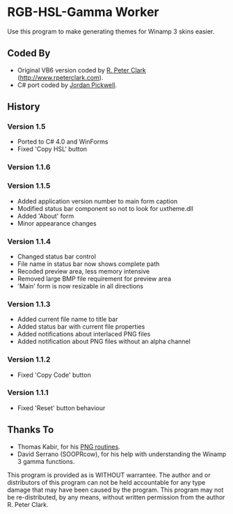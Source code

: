 # RGB-HSL-Gamma Worker

Use this program to make generating themes for Winamp 3 skins easier.

## Coded By
  * Original VB6 version coded by [R. Peter Clark](mailto:mail@rpeterclark.com) (http://www.rpeterclark.com).
  * C# port coded by [Jordan Pickwell](mailto:skoobiedu@gmail.com).

## History

### Version 1.5 ###
  * Ported to C# 4.0 and WinForms
  * Fixed 'Copy HSL' button

### Version 1.1.6 ###

### Version 1.1.5 ###
  * Added application version number to main form caption
  * Modified status bar component so not to look for uxtheme.dll
  * Added 'About' form
  * Minor appearance changes

### Version 1.1.4 ###
  * Changed status bar control
  * File name in status bar now shows complete path
  * Recoded preview area, less memory intensive
  * Removed large BMP file requirement for preview area
  * 'Main' form is now resizable in all directions

### Version 1.1.3 ###
  * Added current file name to title bar
  * Added status bar with current file properties
  * Added notifications about interlaced PNG files
  * Added notification about PNG files without an alpha channel

### Version 1.1.2 ###
  * Fixed 'Copy Code' button

### Version 1.1.1 ###
  * Fixed 'Reset' button behaviour

## Thanks To
  * Thomas Kabir, for his
    [PNG routines](http://www.Planet-Source-Code.com/vb/scripts/ShowCode.asp?txtCodeId=29135&lngWId=1).
  * David Serrano (SOOPRcow), for his help with understanding the Winamp 3
    gamma functions.

This program is provided as is WITHOUT warrantee. The author and or
distributors of this program can not be held accountable for any type damage
that may have been caused by the program. This program may not be
re-distributed, by any means, without written permission from the author R.
Peter Clark.